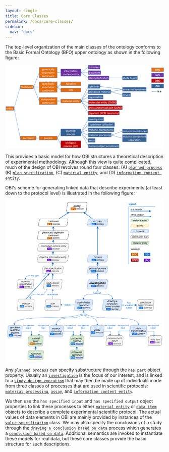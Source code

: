 ```yaml
---
layout: single
title: Core Classes
permalink: /docs/core-classes/
sidebar:
  nav: "docs"
---
```


The top-level organization of the main classes of the ontology conforms to the Basic Formal Ontology (BFO) upper ontology as shown in the following figure:

![Basic Class Hierarchy](/assets/images/docs/journal.pone.0154556.g001.PNG)

This provides a basic model for how OBI structures a theoretical description of experimental methodology.  Although this view is quite complicated, much of the design of OBI revolves round four classes: (A) [`planned process`](http://purl.obolibrary.org/obo/OBI_0000011)
(B) [`plan specification`](http://purl.obolibrary.org/obo/IAO_0000104), (C) [`material entity`](http://purl.obolibrary.org/obo/BFO_0000040), and (D) [`information content entity`](http://purl.obolibrary.org/obo/IAO_0000030). 

OBI's scheme for generating linked data that describe experiments (at least down to the protocol level) is illustrated in the following figure: 

![Domains and Ranges for Object Properties](/assets/images/docs/obi_schema.png)

Any [`planned process`](http://purl.obolibrary.org/obo/OBI_0000011) can specify substructure through the [`has part`](http://purl.obolibrary.org/obo/BFO_0000051) object property. Usually an [`investigation`](http://purl.obolibrary.org/obo/OBI_0000066) is the focus of our interest, and is linked to a [`study design execution`](http://purl.obolibrary.org/obo/OBI_0000471) that may then be made up of individuals made from three classes of processes that are used in scientific protocols: [`material processing`](http://purl.obolibrary.org/obo/OBI_0000094), [`assay`](http://purl.obolibrary.org/obo/OBI_0000070), and [`information content entity`](http://purl.obolibrary.org/obo/OBI_0200000). 

We then use the `has specified input` and `has specified output` object properties to link these processes to either [`material entity`](http://purl.obolibrary.org/obo/BFO_0000040) or [`data item`](http://purl.obolibrary.org/obo/IAO_0000027) objects to describe a complete experimental scientific protocol. The actual values of data elements in OBI are mainly provided by instances of the [`value specification`](http://purl.obolibrary.org/obo/OBI_0001933) class. We may also specify the conclusions of a study through the [`drawing a conclusion based on data`](http://purl.obolibrary.org/obo/OBI_0000338) process which generates a [`conclusion based on data`](http://purl.obolibrary.org/obo/OBI_0001909). Additional semantics are invoked to instantiate these models for real data, but these core classes provide the basic structure for such descriptions. 

<!-- An example of the use of this architecture to specify a protocol in the molecular biology space will be forthcoming below. -->

   